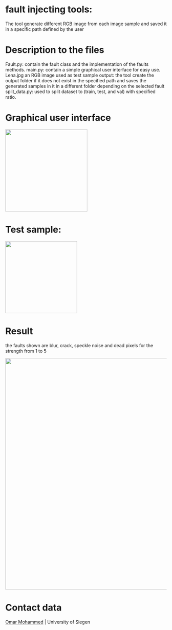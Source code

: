 # fault injecting tools:
The tool generate different RGB image from each image sample and saved it in a specific path defined by the user

# Description to the files 
Fault.py: contain the fault class and the implementation of the faults methods.
main.py: contain a simple graphical user interface for easy use.
Lena.jpg an RGB image used as test sample
output: the tool create the output folder if it does not exist in the specified path and saves the generated samples in it in a different folder depending on the selected fault 
split_data.py: used to split dataset to (train, test, and val) with specified ratio.

# Graphical user interface
<img src="https://github.com/omarMohammed-USI/omarMohammed-USI/blob/main/faults_GUI.png" height=256>

# Test sample:
<img src="https://github.com/omarMohammed-USI/omarMohammed-USI/blob/main/Lena.jpg" height=224>

# Result
the faults shown are blur, crack, speckle noise and dead pixels for the strength from 1 to 5

<img src="https://github.com/omarMohammed-USI/omarMohammed-USI/blob/main/fault%20samples.jpg" height=720>


# Contact data
[Omar Mohammed](https://www.eti.uni-siegen.de/mt/mitarbeiter/?lang=de) | University of Siegen
